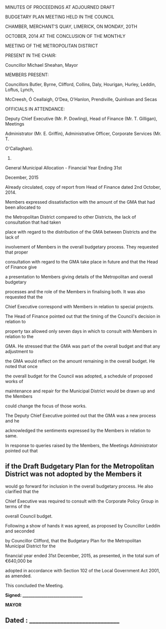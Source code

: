 MINUTES OF PROCEEDINGS AT ADJOURNED DRAFT

BUDGETARY PLAN MEETING HELD IN THE COUNCIL

CHAMBER, MERCHANT’S QUAY, LIMERICK, ON MONDAY, 20TH

OCTOBER, 2014 AT THE CONCLUSION OF THE MONTHLY

MEETING OF THE METROPOLITAN DISTRICT

PRESENT IN THE CHAIR:

Councillor Michael Sheahan, Mayor

MEMBERS PRESENT:

Councillors Butler, Byrne, Clifford, Collins, Daly, Hourigan, Hurley, Leddin, Loftus, Lynch,

McCreesh, Ó Ceallaigh, O’Dea, O’Hanlon, Prendiville, Quinlivan and Secas

OFFICIALS IN ATTENDANCE:

Deputy Chief Executive (Mr. P. Dowling), Head of Finance (Mr. T. Gilligan), Meetings

Administrator (Mr. E. Griffin), Administrative Officer, Corporate Services (Mr. T.

O'Callaghan).

1.

General Municipal Allocation - Financial Year Ending 31st

December, 2015

Already circulated, copy of report from Head of Finance dated 2nd October, 2014.

Members expressed dissatisfaction with the amount of the GMA that had been allocated to

the Metropolitan District compared to other Districts, the lack of consultation that had taken

place with regard to the distribution of the GMA between Districts and the lack of

involvement of Members in the overall budgetary process. They requested that proper

consultation with regard to the GMA take place in future and that the Head of Finance give

a presentation to Members giving details of the Metropolitan and overall budgetary

processes and the role of the Members in finalising both. It was also requested that the

Chief Executive correspond with Members in relation to special projects.

The Head of Finance pointed out that the timing of the Council's decision in relation to

property tax allowed only seven days in which to consult with Members in relation to the

GMA. He stressed that the GMA was part of the overall budget and that any adjustment to

the GMA would reflect on the amount remaining in the overall budget. He noted that once

the overall budget for the Council was adopted, a schedule of proposed works of

maintenance and repair for the Municipal District would be drawn up and the Members

could change the focus of those works.

The Deputy Chief Executive pointed out that the GMA was a new process and he

acknowledged the sentiments expressed by the Members in relation to same.

In response to queries raised by the Members, the Meetings Administrator pointed out that

if the Draft Budgetary Plan for the Metropolitan District was not adopted by the Members it
---
would go forward for inclusion in the overall budgetary process. He also clarified that the

Chief Executive was required to consult with the Corporate Policy Group in terms of the

overall Council budget.

Following a show of hands it was agreed, as proposed by Councillor Leddin and seconded

by Councillor Clifford, that the Budgetary Plan for the Metropolitan Municipal District for the

financial year ended 31st December, 2015, as presented, in the total sum of €640,000 be

adopted in accordance with Section 102 of the Local Government Act 2001, as amended.

This concluded the Meeting.

**Signed: \_\_\_\_\_\_\_\_\_\_\_\_\_\_\_\_\_\_\_\_\_\_\_\_\_\_\_\_\_**

**MAYOR**

**Dated : \_\_\_\_\_\_\_\_\_\_\_\_\_\_\_\_\_\_\_\_\_\_\_\_\_\_\_\_\_**
---
